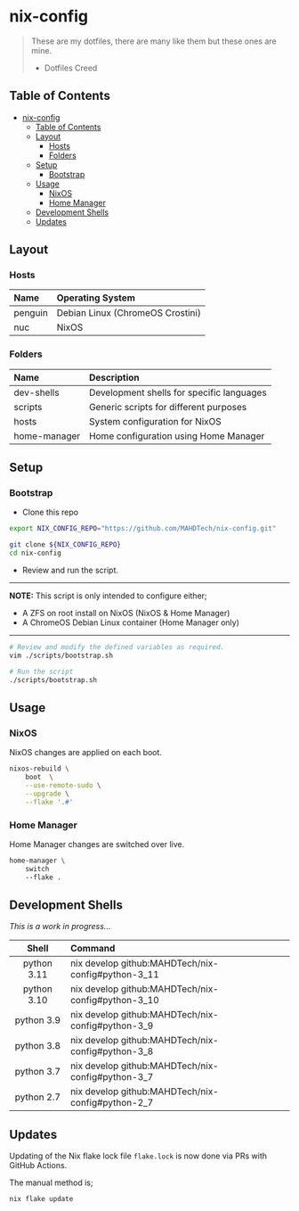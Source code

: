 # nix-config

> These are my dotfiles, there are many like them but these ones are mine.
>
> - Dotfiles Creed

## Table of Contents

<!-- TOC -->

- [nix-config](#nix-config)
    - [Table of Contents](#table-of-contents)
    - [Layout](#layout)
        - [Hosts](#hosts)
        - [Folders](#folders)
    - [Setup](#setup)
        - [Bootstrap](#bootstrap)
    - [Usage](#usage)
        - [NixOS](#nixos)
        - [Home Manager](#home-manager)
    - [Development Shells](#development-shells)
    - [Updates](#updates)

<!-- /TOC -->

## Layout

### Hosts

| Name    | Operating System                 |
| :------ | :------------------------------- |
| penguin | Debian Linux (ChromeOS Crostini) |
| nuc     | NixOS                            |

### Folders

| Name         | Description                               |
| :----------- | :---------------------------------------- |
| dev-shells   | Development shells for specific languages |
| scripts      | Generic scripts for different purposes    |
| hosts        | System configuration for NixOS            |
| home-manager | Home configuration using Home Manager     |

## Setup

### Bootstrap

- Clone this repo

```bash
export NIX_CONFIG_REPO="https://github.com/MAHDTech/nix-config.git"

git clone ${NIX_CONFIG_REPO}
cd nix-config
```

- Review and run the script.

---
**NOTE:** This script is only intended to configure either;

- A ZFS on root install on NixOS (NixOS & Home Manager)
- A ChromeOS Debian Linux container (Home Manager only)

---

```bash
# Review and modify the defined variables as required.
vim ./scripts/bootstrap.sh

# Run the script
./scripts/bootstrap.sh
```

## Usage

### NixOS

NixOS changes are applied on each boot.

```bash
nixos-rebuild \
    boot  \
    --use-remote-sudo \
    --upgrade \
    --flake '.#'
```

### Home Manager

Home Manager changes are switched over live.

```bash
home-manager \
    switch
    --flake .
```

## Development Shells

_This is a work in progress..._

|    Shell    | Command                                            |
| :---------: | :------------------------------------------------- |
| python 3.11 | nix develop github:MAHDTech/nix-config#python-3_11 |
| python 3.10 | nix develop github:MAHDTech/nix-config#python-3_10 |
| python 3.9  | nix develop github:MAHDTech/nix-config#python-3_9  |
| python 3.8  | nix develop github:MAHDTech/nix-config#python-3_8  |
| python 3.7  | nix develop github:MAHDTech/nix-config#python-3_7  |
| python 2.7  | nix develop github:MAHDTech/nix-config#python-2_7  |

## Updates

Updating of the Nix flake lock file `flake.lock` is now done via PRs with GitHub Actions.

The manual method is;

```bash
nix flake update
```
